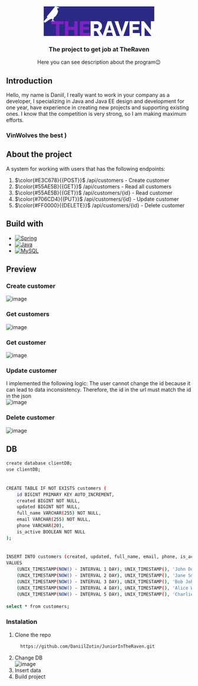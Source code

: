 
<br />
<div align="center">
  <a href="https://theraven.tech/#contact-us">
    <img src="company-img/new-logo-2-.png" alt="Logo" width="300" height="80">
  </a>

  <h3 align="center" >The project to get job at TheRaven</h3>

  <p align="center">
    Here you can see description about the program😉
    <br />
    
  </p>
</div>









## Introduction 
Hello, my name is Daniil, I really want to work in your company as a developer, I specializing in Java and Java EE design 
and development for one year, have experience in 
creating new projects and supporting existing ones. I know that the competition is very strong, so I am making maximum efforts.

### VinWolves the best )


## About the project 

A system for working with users that has the following endpoints:
1. $\color{#E3C678}{{POST}}$  /api/customers - Create customer
2. $\color{#55AE5B}{{GET}}$ /api/customers - Read all customers
3. $\color{#55AE5B}{{GET}}$ /api/customers/{id} - Read customer
4. $\color{#706CD4}{{PUT}}$ /api/customers/{id} - Update customer
5. $\color{#FF0000}{{DELETE}}$ /api/customers/{id} - Delete customer



## Build with
* [![Spring][Spring]][Spring-url]
* [![Java][Java]][Java-url]
* [![MySQL][MySQL]][MySQL-url]


## Preview
### Create customer  
![image](https://github.com/DaniilZotin/JuniorInTheRaven/assets/85665335/e0a5b1d7-d516-4ffb-a208-6f02c1ea448e)
### Get customers
![image](https://github.com/DaniilZotin/JuniorInTheRaven/assets/85665335/cad6953c-946a-4113-9a4a-6498d0edbc20)

### Get customer 
![image](https://github.com/DaniilZotin/JuniorInTheRaven/assets/85665335/e9608476-2e7f-44d4-846f-1b330272e099)

### Update customer
I implemented the following logic: The user cannot change the id because it can lead to data inconsistency. 
Therefore, the id in the url must match the id in the json          
![image](https://github.com/DaniilZotin/JuniorInTheRaven/assets/85665335/22dc1ef4-7432-4188-916f-ab29a27a0087)

### Delete customer
![image](https://github.com/DaniilZotin/JuniorInTheRaven/assets/85665335/a6d46be3-405e-4a5b-b502-d83032e69912)


## DB
```sh
create database clientDB;
use clientDB;


CREATE TABLE IF NOT EXISTS customers (
    id BIGINT PRIMARY KEY AUTO_INCREMENT,
    created BIGINT NOT NULL,
    updated BIGINT NOT NULL,
    full_name VARCHAR(255) NOT NULL,
    email VARCHAR(255) NOT NULL,
    phone VARCHAR(20),
    is_active BOOLEAN NOT NULL
);


INSERT INTO customers (created, updated, full_name, email, phone, is_active)
VALUES
    (UNIX_TIMESTAMP(NOW() - INTERVAL 1 DAY), UNIX_TIMESTAMP(), 'John Doe', 'john.doe@example.com', '+380501234567', true),
    (UNIX_TIMESTAMP(NOW() - INTERVAL 2 DAY), UNIX_TIMESTAMP(), 'Jane Smith', 'jane.smith@example.com', '+380961638509', true),
    (UNIX_TIMESTAMP(NOW() - INTERVAL 3 DAY), UNIX_TIMESTAMP(), 'Bob Johnson', 'bob.johnson@example.com', '+380992094351', false),
    (UNIX_TIMESTAMP(NOW() - INTERVAL 4 DAY), UNIX_TIMESTAMP(), 'Alice Williams', 'alice.williams@example.com', '+380960039598', true),
    (UNIX_TIMESTAMP(NOW() - INTERVAL 5 DAY), UNIX_TIMESTAMP(), 'Charlie Brown', 'charlie.brown@example.com', '+380988230569', true);

select * from customers;
```




### Instalation 
1. Clone the repo
   ```sh
     https://github.com/DaniilZotin/JuniorInTheRaven.git
   ```
2. Change DB      
   ![image](https://github.com/DaniilZotin/JuniorInTheRaven/assets/85665335/10b0b078-1762-4bbd-bda0-b58e67dced90)
3. Insert data 
8. Build project
   








[Spring]: https://img.shields.io/badge/Spring-6DB33F?style=for-the-badge&logo=spring&logoColor=white
[Spring-url]: https://spring.io/projects/spring-framework

[MySQL]: https://img.shields.io/badge/MySQL-4479A1?style=for-the-badge&logo=mysql&logoColor=white
[MySQL-url]: https://spring.io/projects/spring-framework

[Java]: https://img.shields.io/badge/Java-E02027?style=for-the-badge&logo=jameson&logoColor=white
[Java-url]: https://spring.io/projects/spring-framework

